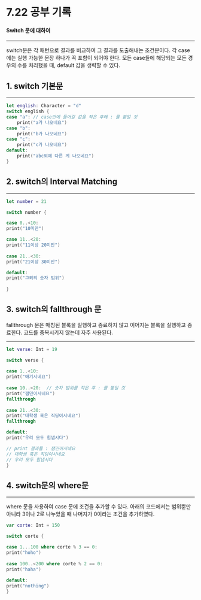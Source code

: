 7.22 공부 기록 
===

#### Switch 문에 대하여
---

switch문은 각 패턴으로 결과를 비교하여 그 결과를 도출해내는 조건문이다.
각 case에는 실행 가능한 문장 하나가 꼭 포함이 되어야 한다. 
모든 case들에 해당되는 모든 경우의 수를 처리했을 때, default 값을 생략할 수 있다. 

## 1. switch 기본문
---
```swift
let english: Character = "d"
switch english {
case "a": // case안에 들어갈 값을 적은 후에 : 를 붙일 것
    print("a가 나오네요")
case "b":
    print("b가 나오네요")
case "c":
    print("c가 나오네요")
default:
    print("abc외에 다른 게 나오네요")
}
```

## 2. switch의 Interval Matching 
---
```swift
let number = 21

switch number {

case 0..<10:
print("10미만")

case 11..<20:
print("11이상 20미만")
    
case 21..<30:
print("21이상 30미만")

default:
print("그외의 숫자 범위")
    
}
```


## 3. switch의 fallthrough 문

fallthrough 문은 매칭된 블록을 실행하고 종료하지 않고 이어지는 블록을 실행하고 종료한다.
코드를 중복시키지 않는데 자주 사용된다. 

---
```swift
let verse: Int = 19

switch verse {
    
case 1..<10:
print("애기시네요")
    
case 10..<20:  // 숫자 범위를 적은 후 : 를 붙일 것
print("잼민이시네요")
fallthrough
    
case 21..<30:
print("대학생 혹은 직딩이시네요")
fallthrough

default:
print("우리 모두 힘냅시다")

// print 결과물 : 잼민이시네요
// 대학생 혹은 직딩이시네요
// 우리 모두 힘냅시다
}
```

## 4. switch문의 where문
---
where 문을 사용하여 case 문에 조건을 추가할 수 있다.
아래의 코드에서는 범위뿐만 아니라 3이나 2로 나누었을 때 나머지가 0이라는 조건을 추가하였다. 

```swift
var corte: Int = 150

switch corte {

case 1...100 where corte % 3 == 0:
print("hoho")
    
case 100..<200 where corte % 2 == 0:
print("haha")
    
default:
print("nothing")
}
```






